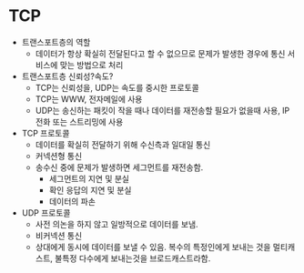 # TCP
* 트랜스포트층의 역할
  * 데이터가 항상 확실히 전달된다고 할 수 없으므로 문제가 발생한 경우에 통신 서비스에 맞는 방법으로 처리
* 트랜스포트층 신뢰성?속도?
  * TCP는 신뢰성을, UDP는 속도를 중시한 프로토콜
  * TCP는 WWW, 전자메일에 사용
  * UDP는 송신하는 패킷이 작을 때나 데이터를 재전송할 필요가 없을때 사용, IP전화 또는 스트리밍에 사용
* TCP 프로토콜
  * 데이터를 확실히 전달하기 위해 수신측과 일대일 통신
  * 커넥션형 통신
  * 송수신 중에 문제가 발생하면 세그먼트를 재전송함.
    * 세그먼트의 지연 및 분실
    * 확인 응답의 지연 및 분실
    * 데이터의 파손
* UDP 프로토콜
  * 사전 의논을 하지 않고 일방적으로 데이터를 보냄.
  * 비커넥션 통신
  * 상대에게 동시에 데이터를 보낼 수 있음. 복수의 특정인에게 보내는 것을 멀티캐스트, 불특정 다수에게 보내는것을 브로드캐스트라함.
